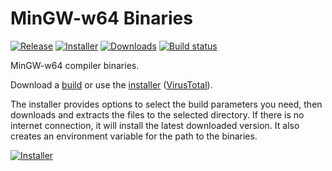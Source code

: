 # MinGW-w64 Binaries

[![Release](https://img.shields.io/github/v/release/niXman/mingw-builds-binaries)](https://github.com/niXman/mingw-builds-binaries/releases/latest)
[![Installer](https://img.shields.io/badge/installer-v1.1-blue)](https://github.com/KaioHSG/mingw-builds-binaries-installer/archive/refs/heads/installer.zip)
[![Downloads](https://img.shields.io/github/downloads/niXman/mingw-builds-binaries/total)](https://github.com/niXman/mingw-builds-binaries/releases)
[![Build status](https://github.com/niXman/mingw-builds-binaries/actions/workflows/build.yml/badge.svg)](https://github.com/niXman/mingw-builds-binaries/actions/workflows/build.yml)

MinGW-w64 compiler binaries.

Download a [build](https://github.com/niXman/mingw-builds-binaries/releases/latest) or use the [installer](https://github.com/KaioHSG/mingw-builds-binaries-installer/archive/refs/heads/installer.zip) ([VirusTotal](https://www.virustotal.com/gui/file/318ccbfa784e895197f3b18f868b500b8fdca6f81c6a4f1ff70e4eaa24937e4d)).

The installer provides options to select the build parameters you need, then downloads and extracts the files to the selected directory. If there is no internet connection, it will install the latest downloaded version.
It also creates an environment variable for the path to the binaries.

[![Installer](https://github.com/user-attachments/assets/c17a1aa3-0e61-41e0-9bb9-ffa9d333af67)](#)
